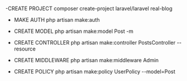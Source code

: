 -CREATE PROJECT
composer create-project laravel/laravel real-blog

- MAKE AUTH
php artisan make:auth

- CREATE MODEL
php artisan make:model Post -m

- CREATE CONTROLLER
php artisan make:controller PostsController --resource

- CREATE MIDDLEWARE
php artisan make:middleware Admin

- CREATE POLICY
php artisan make:policy UserPolicy --model=Post
